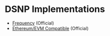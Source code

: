 # DSNP Implementations

- [Frequency](Frequency/Overview.md) (Official)
- [Ethereum/EVM Compatible](Ethereum/Overview.md) (Official)
